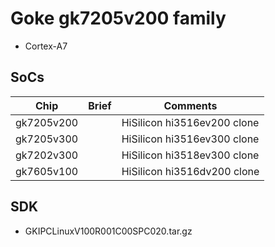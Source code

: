 # Goke gk7205v200 family

* Cortex-A7

## SoCs

|Chip      |Brief                   |Comments|
|----------|------------------------|--------|
|gk7205v200||HiSilicon hi3516ev200 clone|
|gk7205v300||HiSilicon hi3516ev300 clone|
|gk7202v300||HiSilicon hi3518ev300 clone|
|gk7605v100||HiSilicon hi3516dv200 clone|

## SDK

* GKIPCLinuxV100R001C00SPC020.tar.gz
